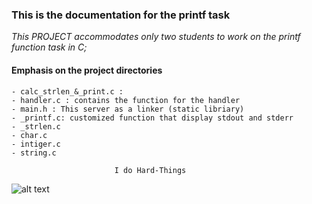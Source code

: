 ### This is the documentation for the printf task

*This PROJECT accommodates only two students to work on the printf function task in C;*

#### Emphasis on the project directories
```- _putchar.c : Self customized function that display a single item to stdout and stderr
- calc_strlen_&_print.c : 
- handler.c : contains the function for the handler
- main.h : This server as a linker (static libriary)
- _printf.c: customized function that display stdout and stderr   
- _strlen.c    
- char.c                   
- intiger.c   
- string.c
```
                           I do Hard-Things
![alt text](https://www.shutterstock.com/image-photo/software-development-using-notes-600w-529478677.jpg "Doing Hard things!")
